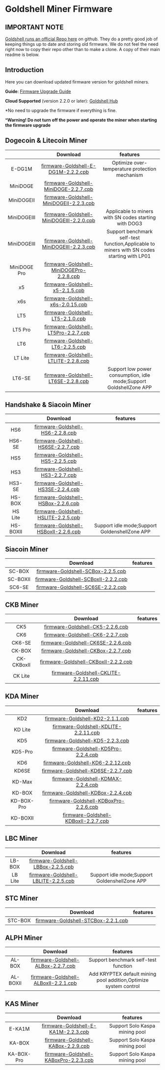 #  Goldshell Miner Firmware 

## IMPORTANT NOTE


[Goldshell runs an official Repo here](https://github.com/goldshellminer/firmware) on github. They do a pretty good job of keeping things up to date and storing old firmware. We do not feel the need right now to copy their repo other than to make a clone. A copy of their main readme is below.


## Introduction


Here you can download updated firmware version for goldshell miners.



**Guide**: [Firmware Upgrade Guide](https://www.goldshell.com/upgrade-firmware/)

**Cloud Supported** (version 2.2.0 or later): [Goldshell Hub](https://hub.goldshell.com/login)


*No need to upgrade the firmware if everything is fine.

***Warning! Do not turn off the power and operate the miner when starting the firmware upgrade**  

## Dogecoin & Litecoin Miner


|                              |                                                                       Download                                                                        |features | 
|:----------------------------------------------------------:|:-----------------------------------------------------------------------------------------------------------------------------------------------------:|:-----------------------------------------------------------------------------------------------------------------------------------------------------:|
|   E-DG1M        |    [firmware-Goldshell-E-DG1M-2.2.2.cpb](https://raw.githubusercontent.com/goldshellminer/firmware/master/Dogecoin-%26-Litecoin-Miner/Goldshell-E-DG1M/firmware-Goldshell-E-DG1M-2.2.2.cpb) |  Optimize over-temperature protection mechanism |
|   MiniDOGE          |    [firmware-Goldshell-MiniDOGE-2.2.7.cpb](https://raw.githubusercontent.com/goldshellminer/firmware/master/Dogecoin-%26-Litecoin-Miner/Goldshell-MiniDOGE/firmware-Goldshell-MiniDOGE-2.2.7.cpb)    | 
|   MiniDOGEⅡ           |    [firmware-Goldshell-MiniDOGEⅡ-2.2.3.cpb](https://raw.githubusercontent.com/goldshellminer/firmware/master/Dogecoin-%26-Litecoin-Miner/Goldshell-MiniDOGEⅡ/firmware-Goldshell-MiniDOGEⅡ-2.2.3.cpb)    | 
|   MiniDOGEⅢ            |    [firmware-Goldshell-MiniDOGEⅢ-2.2.0.cpb](https://raw.githubusercontent.com/goldshellminer/firmware/master/Dogecoin-%26-Litecoin-Miner/Goldshell-MiniDOGEⅢ/firmware-Goldshell-MiniDOGEⅢ-2.2.0.cpb)    |  Applicable to miners with SN codes starting with DOG3|
|   MiniDOGEⅢ       |    [firmware-Goldshell-MiniDOGEⅢ-2.2.3.cpb](https://raw.githubusercontent.com/goldshellminer/firmware/master/Dogecoin-%26-Litecoin-Miner/Goldshell-MiniDOGEⅢ/firmware-Goldshell-MiniDOGEⅢ-2.2.3.cpb)    |  Support benchmark self-test function,Applicable to miners with SN codes starting with LP01|
| MiniDOGE Pro    | [firmware-Goldshell-MiniDOGEPro-2.2.8.cpb](https://raw.githubusercontent.com/goldshellminer/firmware/master/Dogecoin-%26-Litecoin-Miner/Goldshell-MiniDOGEPro/firmware-Goldshell-MiniDOGEPro-2.2.8.cpb) | 
|      x5                 |          [firmware-Goldshell-x5-2.1.5.cpb](https://raw.githubusercontent.com/goldshellminer/firmware/master/Dogecoin-%26-Litecoin-Miner/Goldshell-x5/firmware-Goldshell-x5-2.1.5.cpb)          | 
|     x6s                   |        [firmware-Goldshell-x6s-2.0.15.cpb](https://raw.githubusercontent.com/goldshellminer/firmware/master/Dogecoin-%26-Litecoin-Miner/Goldshell-x6s/firmware-Goldshell-x6s-2.0.15.cpb)        | 
|     LT5        |         [firmware-Goldshell-LT5-2.1.0.cpb](https://raw.githubusercontent.com/goldshellminer/firmware/master/Dogecoin-%26-Litecoin-Miner/Goldshell-LT5/firmware-Goldshell-LT5-2.1.0.cpb)         | 
|   LT5 Pro    |      [firmware-Goldshell-LT5Pro-2.2.7.cpb](https://raw.githubusercontent.com/goldshellminer/firmware/master/Dogecoin-%26-Litecoin-Miner/Goldshell-LT5Pro/firmware-Goldshell-LT5Pro-2.2.7.cpb)      | 
|     LT6                |         [firmware-Goldshell-LT6-2.2.5.cpb](https://raw.githubusercontent.com/goldshellminer/firmware/master/Dogecoin-%26-Litecoin-Miner/Goldshell-LT6/firmware-Goldshell-LT6-2.2.5.cpb)         | 
|   LT Lite            |      [firmware-Goldshell-LTLITE-2.2.8.cpb](https://raw.githubusercontent.com/goldshellminer/firmware/master/Dogecoin-%26-Litecoin-Miner/Goldshell-LTLITE/firmware-Goldshell-LTLITE-2.2.8.cpb)      | 
|     LT6-SE            |         [firmware-Goldshell-LT6SE-2.2.8.cpb](https://raw.githubusercontent.com/goldshellminer/firmware/master/Dogecoin-%26-Litecoin-Miner/Goldshell-LT6SE/firmware-Goldshell-LT6SE-2.2.8.cpb)         | Support low power consumption, idle mode;Support GoldshellZone APP|


## Handshake & Siacoin Miner

|                                                   |                                                                 Download                                                                  | features | 
|:--------------------------------------------------------------------------------------------------:|:-----------------------------------------------------------------------------------------------------------------------------------------:|:-----------------------------------------------------------------------------------------------------------------------------------------:|
|   HS6                                     |   [firmware-Goldshell-HS6-2.2.8.cpb](https://raw.githubusercontent.com/goldshellminer/firmware/master/Handshake-%26-Siacoin-Miner/Goldshell-HS6/firmware-Goldshell-HS6-2.2.8.cpb)   | 
|   HS6-SE                                    |   [firmware-Goldshell-HS6SE-2.2.7.cpb](https://raw.githubusercontent.com/goldshellminer/firmware/master/Handshake-%26-Siacoin-Miner/Goldshell-HS6SE/firmware-Goldshell-HS6SE-2.2.7.cpb)   | 
|   HS5                                   |   [firmware-Goldshell-HS5-2.2.5.cpb](https://raw.githubusercontent.com/goldshellminer/firmware/master/Handshake-%26-Siacoin-Miner/Goldshell-HS5/firmware-Goldshell-HS5-2.2.5.cpb)   | 
|   HS3                                |   [firmware-Goldshell-HS3-2.2.7.cpb](https://raw.githubusercontent.com/goldshellminer/firmware/master/Handshake-%26-Siacoin-Miner/Goldshell-HS3/firmware-Goldshell-HS3-2.2.7.cpb)   | 
| HS3-SE                              | [firmware-Goldshell-HS3SE-2.2.4.cpb](https://raw.githubusercontent.com/goldshellminer/firmware/master/Handshake-%26-Siacoin-Miner/Goldshell-HS3SE/firmware-Goldshell-HS3SE-2.2.4.cpb) | 
| HS-BOX                                | [firmware-Goldshell-HSBox-2.2.6.cpb](https://raw.githubusercontent.com/goldshellminer/firmware/master/Handshake-%26-Siacoin-Miner/Goldshell-HSBox/firmware-Goldshell-HSBox-2.2.6.cpb) | 
| HS Lite                                | [firmware-Goldshell-HSLITE-2.2.5.cpb](https://raw.githubusercontent.com/goldshellminer/firmware/master/Handshake-%26-Siacoin-Miner/Goldshell-HSLITE/firmware-Goldshell-HSLITE-2.2.5.cpb) | 
| HS-BOXⅡ                                | [firmware-Goldshell-HSBoxⅡ-2.2.6.cpb](https://raw.githubusercontent.com/goldshellminer/firmware/master/Handshake-%26-Siacoin-Miner/Goldshell-HSBoxⅡ/firmware-Goldshell-HSBoxⅡ-2.2.6.cpb) | Support idle mode;Support GoldenshellZone APP|


## Siacoin Miner
|                   |  Download | features | 
|  :------------------------------------------:| :----:  |:----:  |
| SC-BOX   |  [firmware-Goldshell-SCBox-2.2.5.cpb](https://raw.githubusercontent.com/goldshellminer/firmware/master/Siacoin-Miner/Goldshell-SCBox/firmware-Goldshell-SCBox-2.2.5.cpb)  | 
| SC-BOXⅡ   |  [firmware-Goldshell-SCBoxⅡ-2.2.2.cpb](https://raw.githubusercontent.com/goldshellminer/firmware/master/Siacoin-Miner/Goldshell-SCBoxⅡ/firmware-Goldshell-SCBoxⅡ-2.2.2.cpb)  | 
|  SC6-SE  |   [firmware-Goldshell-SC6SE-2.2.2.cpb](https://raw.githubusercontent.com/goldshellminer/firmware/master/Siacoin-Miner/Goldshell-SC6SE/firmware-Goldshell-SC6SE-2.2.2.cpb)   |

## CKB Miner

  

|                        |                                                                   Download                                                                    | features | 
|:-------------------------------------------:|:---------------------------------------------------------------------------------------------------------------------------------------------:|:---------------------------------------------------------------------------------------------------------------------------------------------:|
|   CK5      |     [firmware-Goldshell-CK5-2.2.6.cpb](https://raw.githubusercontent.com/goldshellminer/firmware/master/CKB-Miner/Goldshell-CK5/firmware-Goldshell-CK5-2.2.6.cpb)     | 
|   CK6      |     [firmware-Goldshell-CK6-2.2.7.cpb](https://raw.githubusercontent.com/goldshellminer/firmware/master/CKB-Miner/Goldshell-CK6/firmware-Goldshell-CK6-2.2.7.cpb)     | 
| CK6-SE   |   [firmware-Goldshell-CK6SE-2.2.6.cpb](https://raw.githubusercontent.com/goldshellminer/firmware/master/CKB-Miner/Goldshell-CK6SE/firmware-Goldshell-CK6SE-2.2.6.cpb)   | 
| CK-BOX    |   [firmware-Goldshell-CKBox-2.2.7.cpb](https://raw.githubusercontent.com/goldshellminer/firmware/master/CKB-Miner/Goldshell-CKBox/firmware-Goldshell-CKBox-2.2.7.cpb)   | 
| CK-CKBoxⅡ   |   [firmware-Goldshell-CKBoxⅡ-2.2.2.cpb](https://raw.githubusercontent.com/goldshellminer/firmware/master/CKB-Miner/Goldshell-CKBoxⅡ/firmware-Goldshell-CKBoxⅡ-2.2.2.cpb)   | 
| CK Lite | [firmware-Goldshell-CKLITE-2.2.11.cpb](https://raw.githubusercontent.com/goldshellminer/firmware/master/CKB-Miner/Goldshell-CKLITE/firmware-Goldshell-CKLITE-2.2.11.cpb) | 


## KDA Miner

|                              |                                                                    Download                                                                     | features | 
|:-----------------------------------------------------:|:-----------------------------------------------------------------------------------------------------------------------------------------------:|:-----------------------------------------------------------------------------------------------------------------------------------------------:|
|    KD2     |      [firmware-Goldshell-KD2-2.1.1.cpb](https://raw.githubusercontent.com/goldshellminer/firmware/master/KDA-Miner/Goldshell-KD2/firmware-Goldshell-KD2-2.1.1.cpb)      | 
|  KD Lite      |   [firmware-Goldshell-KDLITE-2.2.11.cpb](https://raw.githubusercontent.com/goldshellminer/firmware/master/KDA-Miner/Goldshell-KDLITE/firmware-Goldshell-KDLITE-2.2.11.cpb)   | 
|    KD5     |      [firmware-Goldshell-KD5-2.2.3.cpb](https://raw.githubusercontent.com/goldshellminer/firmware/master/KDA-Miner/Goldshell-KD5/firmware-Goldshell-KD5-2.2.3.cpb)      | 
|    KD5-Pro             |      [firmware-Goldshell-KD5Pro-2.2.4.cpb](https://raw.githubusercontent.com/goldshellminer/firmware/master/KDA-Miner/Goldshell-KD5Pro/firmware-Goldshell-KD5Pro-2.2.4.cpb)      | 
|    KD6       |     [firmware-Goldshell-KD6-2.2.12.cpb](https://raw.githubusercontent.com/goldshellminer/firmware/master/KDA-Miner/Goldshell-KD6/firmware-Goldshell-KD6-2.2.12.cpb)     | 
|   KD6SE     |    [firmware-Goldshell-KD6SE-2.2.7.cpb](https://raw.githubusercontent.com/goldshellminer/firmware/master/KDA-Miner/Goldshell-KD6SE/firmware-Goldshell-KD6SE-2.2.7.cpb)    | 
|   KD-Max        |    [firmware-Goldshell-KDMAX-2.2.4.cpb](https://raw.githubusercontent.com/goldshellminer/firmware/master/KDA-Miner/Goldshell-KDMAX/firmware-Goldshell-KDMAX-2.2.4.cpb)    | 
|   KD-BOX    |    [firmware-Goldshell-KDBox-2.2.4.cpb](https://raw.githubusercontent.com/goldshellminer/firmware/master/KDA-Miner/Goldshell-KDBox/firmware-Goldshell-KDBox-2.2.4.cpb)    |
| KD-BOX-Pro   | [firmware-Goldshell-KDBoxPro-2.2.6.cpb](https://raw.githubusercontent.com/goldshellminer/firmware/master/KDA-Miner/Goldshell-KDBoxPro/firmware-Goldshell-KDBoxPro-2.2.6.cpb) |
|   KD-BOXⅡ       |    [firmware-Goldshell-KDBoxⅡ-2.2.7.cpb](https://raw.githubusercontent.com/goldshellminer/firmware/master/KDA-Miner/Goldshell-KDBoxⅡ/firmware-Goldshell-KDBoxⅡ-2.2.7.cpb)    |
 
  
## LBC Miner

|          |  Download | features | 
| :----: | :----:  |:----:  |
| LB-BOX  | [firmware-Goldshell-LBBox-2.2.5.cpb](https://raw.githubusercontent.com/goldshellminer/firmware/master/LBC-Miner/Goldshell-LBBox/firmware-Goldshell-LBBox-2.2.5.cpb)| 
| LB Lite  | [firmware-Goldshell-LBLITE-2.2.5.cpb](https://raw.githubusercontent.com/goldshellminer/firmware/master/LBC-Miner/Goldshell-LBLITE/firmware-Goldshell-LBLITE-2.2.5.cpb)| Support idle mode;Support GoldenshellZone APP|

## STC Miner

|      |  Download | features | 
|  :----: | :----:  |:----:  |
| STC-BOX | [firmware-Goldshell-STCBox-2.2.1.cpb](https://raw.githubusercontent.com/goldshellminer/firmware/master/STC-Miner/firmware-Goldshell-STCBox-2.2.1.cpb)| 

## ALPH Miner

|     |  Download | features | 
|  :----:  | :----:  |:----:  |
| AL-BOX | [firmware-Goldshell-ALBox-2.2.7.cpb](https://raw.githubusercontent.com/goldshellminer/firmware/master/ALPH-Miner/Goldshell-ALBox/firmware-Goldshell-ALBox-2.2.7.cpb)| Support benchmark self-test function| 
| AL-BOXⅡ  | [firmware-Goldshell-ALBoxⅡ-2.2.1.cpb](https://raw.githubusercontent.com/goldshellminer/firmware/master/ALPH-Miner/Goldshell-ALBoxⅡ/firmware-Goldshell-ALBoxⅡ-2.2.1.cpb)|Add KRYPTEX default mining pool addition,Optimize system control|

## KAS Miner

|     |  Download | features | 
|  :----:  | :----:  |:----:  |
| E-KA1M   | [firmware-Goldshell-E-KA1M-2.2.3.cpb](https://raw.githubusercontent.com/goldshellminer/firmware/master/KAS-Miner/Goldshell-E-KA1M/firmware-Goldshell-E-KA1M-2.2.3.cpb)| Support Solo Kaspa mining pool|
| KA-BOX  | [firmware-Goldshell-KABox-2.2.9.cpb](https://raw.githubusercontent.com/goldshellminer/firmware/master/KAS-Miner/Goldshell-KABox/firmware-Goldshell-KABox-2.2.9.cpb)| Support Solo Kaspa mining pool| 
| KA-BOX-Pro   | [firmware-Goldshell-KABoxPro-2.2.3.cpb](https://raw.githubusercontent.com/goldshellminer/firmware/master/KAS-Miner/Goldshell-KABoxPro/firmware-Goldshell-KABoxPro-2.2.3.cpb)| Support Solo Kaspa mining pool| 





